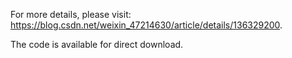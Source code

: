 For more details, please visit: https://blog.csdn.net/weixin_47214630/article/details/136329200.

The code is available for direct download.
